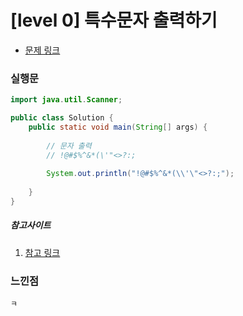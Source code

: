 # [level 0] 특수문자 출력하기

* [문제 링크](https://school.programmers.co.kr/learn/courses/30/lessons/181948) 


### 실행문

```java
import java.util.Scanner;

public class Solution {
    public static void main(String[] args) {
        
        // 문자 출력
        // !@#$%^&*(\'"<>?:;
        
        System.out.println("!@#$%^&*(\\'\"<>?:;");
        
    }
}
```

##### 참고사이트
1. [참고 링크](https://organize1202.tistory.com/17) 


### 느낀점

```
ㅋ
``` 

